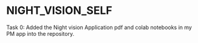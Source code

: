 # NIGHT_VISION_SELF
Task 0: Added the Night vision Application pdf and colab notebooks in my PM app into the repository.
